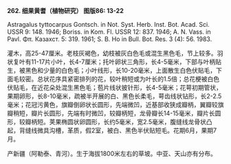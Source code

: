**262. 细果黄耆（植物研究） 图版86: 13-22**

Astragalus tyttocarpus Gontsch. in Not. Syst. Herb. Inst. Bot. Acad. Sci. USSR 9: 148. 1946; Boriss. in Kom. Fl. USSR 12: 837. 1946; A. N. Vass. in Pavl. Φπ. Казахст. 5: 319. 1961; S. B. Ho in Bull. Bot. Res. 3 (4): 56. 1983.

灌木，高25-47厘米。老枝灰褐色，幼枝被灰白色毛或混生黑色毛，节上较多。羽状复叶有11-17片小叶，长4-7厘米；托叶卵状三角形，长4-5毫米，下部与叶柄贴生，被黑色和少量的白色毛；小叶线形，长10-20毫米，上面散生白色伏贴毛，下面毛较密。总状花序具紧密排列的花，较叶稍短或为叶长的1.5倍；总花梗被白色伏贴毛，在近花朵处混生黑色毛；苞片线状披针形，长4-5毫米；花萼初期管状，果期卵形，长8-10毫米，疏被半开展的白、黑色长柔毛，萼齿线状钻形，长2-2.5毫米；花冠污黄色，旗瓣倒卵状长圆形，先端微凹，近基部收狭成瓣柄，翼瓣较旗瓣稍短，瓣片长圆形，先端有时微凹，较瓣柄短，龙骨瓣长14-15毫米，瓣片长圆形，较瓣柄短。荚果椭圆状卵圆形，长约5毫米，宽2.5毫米，腹缝线龙骨状凸起，背缝线微具沟槽，革质，假2室，被白、黑色半伏贴短毛。花期6月，果期7月。

产新疆（阿勒泰、青河）。生于海拔1800米左右的草坡。中亚、天山亦有分布。
